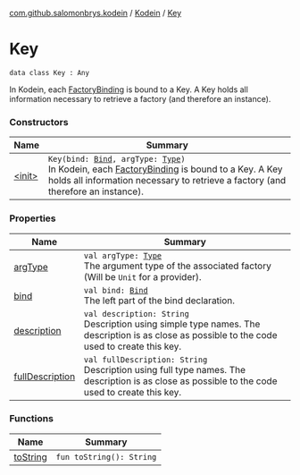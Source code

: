[com.github.salomonbrys.kodein](../../index.md) / [Kodein](../index.md) / [Key](.)

# Key

`data class Key : Any`

In Kodein, each [FactoryBinding](../../-factory-binding/index.md) is bound to a Key. A Key holds all information necessary to retrieve a factory (and therefore an instance).

### Constructors

| Name | Summary |
|---|---|
| [&lt;init&gt;](-init-.md) | `Key(bind: `[`Bind`](../-bind/index.md)`, argType: `[`Type`](http://docs.oracle.com/javase/6/docs/api/java/lang/reflect/Type.html)`)`<br>In Kodein, each [FactoryBinding](../../-factory-binding/index.md) is bound to a Key. A Key holds all information necessary to retrieve a factory (and therefore an instance). |

### Properties

| Name | Summary |
|---|---|
| [argType](arg-type.md) | `val argType: `[`Type`](http://docs.oracle.com/javase/6/docs/api/java/lang/reflect/Type.html)<br>The argument type of the associated factory (Will be `Unit` for a provider). |
| [bind](bind.md) | `val bind: `[`Bind`](../-bind/index.md)<br>The left part of the bind declaration. |
| [description](description.md) | `val description: String`<br>Description using simple type names. The description is as close as possible to the code used to create this key. |
| [fullDescription](full-description.md) | `val fullDescription: String`<br>Description using full type names. The description is as close as possible to the code used to create this key. |

### Functions

| Name | Summary |
|---|---|
| [toString](to-string.md) | `fun toString(): String` |
